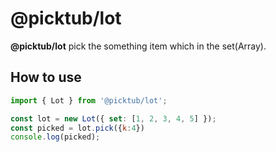 # @picktub/lot

**@picktub/lot** pick the something item which in the set(Array).

## How to use
```js
import { Lot } from '@picktub/lot';

const lot = new Lot({ set: [1, 2, 3, 4, 5] });
const picked = lot.pick({k:4})
console.log(picked);
```